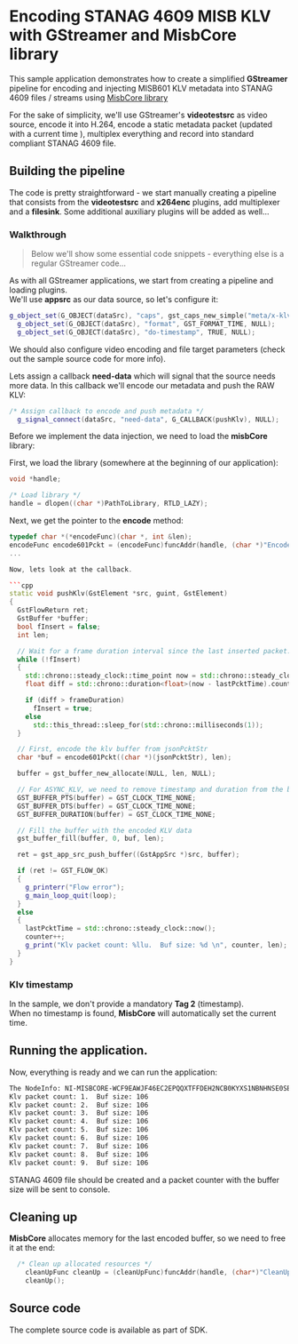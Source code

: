 # Encoding STANAG 4609 MISB KLV with GStreamer and MisbCore library

 This sample application demonstrates how to create a simplified **GStreamer** pipeline for encoding and injecting MISB601 KLV metadata into STANAG 4609 files / streams using [MisbCore library](https://www.impleotv.com/content/misbcore/help/index.html)  
 

For the sake of simplicity, we'll use GStreamer's **videotestsrc** as video source, encode it into H.264, encode a static metadata packet (updated with a current time ), multiplex everything and record into standard compliant STANAG 4609 file.

## Building the pipeline

The code is pretty straightforward - we start manually creating a pipeline that consists from the **videotestsrc** and **x264enc** plugins, add multiplexer and a **filesink**. Some additional auxiliary plugins will be added as well...  


### Walkthrough

> Below we'll show some essential code snippets - everything else is a regular GStreamer code...

As with all GStreamer applications, we start from creating a pipeline and loading plugins.  
We'll use **appsrc** as our data source, so let's configure it:  

```cpp
g_object_set(G_OBJECT(dataSrc), "caps", gst_caps_new_simple("meta/x-klv", "parsed", G_TYPE_BOOLEAN, TRUE, "spare", G_TYPE_BOOLEAN, TRUE, "is-live", G_TYPE_BOOLEAN, TRUE, NULL), NULL);
  g_object_set(G_OBJECT(dataSrc), "format", GST_FORMAT_TIME, NULL);
  g_object_set(G_OBJECT(dataSrc), "do-timestamp", TRUE, NULL);
```

We should also configure video encoding and file target parameters (check out the sample source code for more info).

Lets assign a callback **need-data** which will signal that the source needs more data. In this callback we'll encode our metadata and push the RAW KLV:   

```cpp
/* Assign callback to encode and push metadata */
  g_signal_connect(dataSrc, "need-data", G_CALLBACK(pushKlv), NULL);
```

Before we implement the data injection, we need to load the **misbCore** library:  

First, we load the library (somewhere at the beginning of our application):  

```cpp
void *handle;

/* Load library */
handle = dlopen((char *)PathToLibrary, RTLD_LAZY);
```

Next, we get the pointer to the **encode** method:  


```cpp
typedef char *(*encodeFunc)(char *, int &len);
encodeFunc encode601Pckt = (encodeFunc)funcAddr(handle, (char *)"Encode");
...

Now, lets look at the callback. 

```cpp
static void pushKlv(GstElement *src, guint, GstElement)
{
  GstFlowReturn ret;
  GstBuffer *buffer;
  bool fInsert = false;
  int len;

  // Wait for a frame duration interval since the last inserted packet. As we're inserting ASYNC KLV, it is good enough for the demo...
  while (!fInsert)
  {
    std::chrono::steady_clock::time_point now = std::chrono::steady_clock::now();
    float diff = std::chrono::duration<float>(now - lastPcktTime).count();

    if (diff > frameDuration)
      fInsert = true;
    else
      std::this_thread::sleep_for(std::chrono::milliseconds(1));
  }

  // First, encode the klv buffer from jsonPcktStr
  char *buf = encode601Pckt((char *)(jsonPcktStr), len);

  buffer = gst_buffer_new_allocate(NULL, len, NULL);

  // For ASYNC_KLV, we need to remove timestamp and duration from the buffer
  GST_BUFFER_PTS(buffer) = GST_CLOCK_TIME_NONE;
  GST_BUFFER_DTS(buffer) = GST_CLOCK_TIME_NONE;
  GST_BUFFER_DURATION(buffer) = GST_CLOCK_TIME_NONE;

  // Fill the buffer with the encoded KLV data
  gst_buffer_fill(buffer, 0, buf, len);

  ret = gst_app_src_push_buffer((GstAppSrc *)src, buffer);

  if (ret != GST_FLOW_OK)
  {
    g_printerr("Flow error");
    g_main_loop_quit(loop);
  }
  else
  {
    lastPcktTime = std::chrono::steady_clock::now();
    counter++;
    g_print("Klv packet count: %llu.  Buf size: %d \n", counter, len);
  }
}
```

### Klv timestamp  

In the sample, we don't provide a mandatory **Tag 2** (timestamp).  
When no timestamp is found, **MisbCore** will automatically set the current time. 


## Running the application.

Now, everything is ready and we can run the application:  

```bash
The NodeInfo: NI-MISBCORE-WCF9EAWJF46EC2EPQQXTFFDEH2NCB0KYXS1NBNHNSE0SB9K2KJAG: 
Klv packet count: 1.  Buf size: 106 
Klv packet count: 2.  Buf size: 106 
Klv packet count: 3.  Buf size: 106 
Klv packet count: 4.  Buf size: 106 
Klv packet count: 5.  Buf size: 106 
Klv packet count: 6.  Buf size: 106 
Klv packet count: 7.  Buf size: 106 
Klv packet count: 8.  Buf size: 106 
Klv packet count: 9.  Buf size: 106 
```
STANAG 4609 file should be created and a packet counter with the buffer size will be sent to console.

## Cleaning up

**MisbCore** allocates memory for the last encoded buffer, so we need to free it at the end:  


```cpp
  /* Clean up allocated resources */
	cleanUpFunc cleanUp = (cleanUpFunc)funcAddr(handle, (char*)"CleanUp");
	cleanUp();  
 ``` 

## Source code  

 The complete source code is available as part of SDK. 